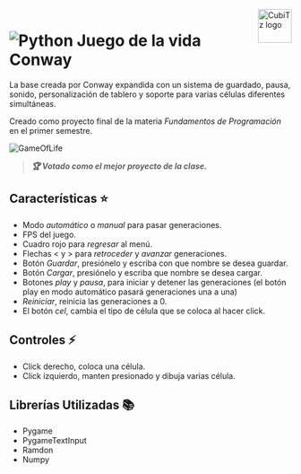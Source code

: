 <a>
    <img src="https://github.com/CubiTz-cube/Juego-de-la-vida/assets/144462396/f4fda149-fd6a-4add-87db-b429fc97121c" alt="CubiTz logo" title="CubiTz" align="right" height="60" />
</a>

# ![Python](https://img.shields.io/badge/Python-14354C?style=for-the-badge&logo=python&logoColor=white) Juego de la vida Conway 
La base creada por Conway expandida con un sistema de guardado, pausa, sonido, personalización de tablero 
y soporte para varias células diferentes simultáneas.

Creado como proyecto final de la materia *Fundamentos de Programación* en el primer semestre.

![GameOfLife](https://github.com/CubiTz-cube/Juego-de-la-vida/assets/144462396/b513481d-ff7a-41f2-8690-4b7d7cdf1819)
>***🏆 Votado como el mejor proyecto de la clase.***
## Características ⭐
- Modo *automático* o *manual* para pasar generaciones.
- FPS del juego.
- Cuadro rojo para *regresar* al menú.
- Flechas < y > para *retroceder* y *avanzar* generaciones.
- Botón *Guardar*, presiónelo y escriba con que nombre se desea guardar.
- Botón *Cargar*, presiónelo  y escriba que nombre se desea cargar.
- Botones *play* y *pausa*, para iniciar y detener las generaciones (el botón play en modo automático pasará generaciones una a una)
- *Reiniciar*, reinicia las generaciones a 0.
- El botón *cel*, cambia el tipo de célula que se coloca al hacer click.
## Controles ⚡
- Click derecho, coloca una célula.
- Click izquierdo, manten presionado y dibuja varias célula.
## Librerías Utilizadas 📚
- Pygame
- PygameTextInput
- Ramdon
- Numpy
